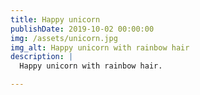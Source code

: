 ```yaml
---
title: Happy unicorn
publishDate: 2019-10-02 00:00:00
img: /assets/unicorn.jpg
img_alt: Happy unicorn with rainbow hair
description: |
  Happy unicorn with rainbow hair.

---
```

